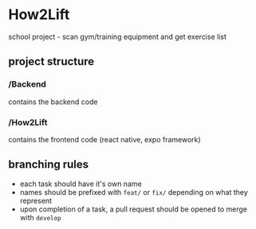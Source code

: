 # How2Lift

school project - scan gym/training equipment and get exercise list

## project structure

### /Backend

contains the backend code

### /How2Lift

contains the frontend code (react native, expo framework)

## branching rules

- each task should have it's own name
- names should be prefixed with `feat/` or `fix/` depending on what they represent
- upon completion of a task, a pull request should be opened to merge with `develop`
